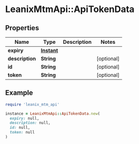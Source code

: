 # LeanixMtmApi::ApiTokenData

## Properties

| Name | Type | Description | Notes |
| ---- | ---- | ----------- | ----- |
| **expiry** | [**Instant**](Instant.md) |  |  |
| **description** | **String** |  | [optional] |
| **id** | **String** |  | [optional] |
| **token** | **String** |  | [optional] |

## Example

```ruby
require 'leanix_mtm_api'

instance = LeanixMtmApi::ApiTokenData.new(
  expiry: null,
  description: null,
  id: null,
  token: null
)
```


